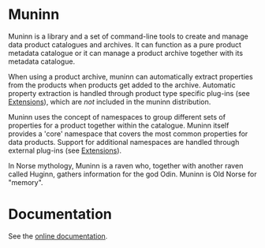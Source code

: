 # Muninn

Muninn is a library and a set of command-line tools to create and manage
data product catalogues and archives. It can function as a pure product
metadata catalogue or it can manage a product archive together with its
metadata catalogue.

When using a product archive, muninn can automatically extract properties
from the products when products get added to the archive. Automatic property
extraction is handled through product type specific plug-ins
(see [Extensions](https://stcorp.github.io/muninn/extensions/)), which are
*not* included in the muninn distribution.

Muninn uses the concept of namespaces to group different sets of properties
for a product together within the catalogue. Muninn itself provides a 'core'
namespace that covers the most common properties for data products.
Support for additional namespaces are handled through external plug-ins
(see [Extensions](https://stcorp.github.io/muninn/extensions/)).

In Norse mythology, Muninn is a raven who, together with another raven called
Huginn, gathers information for the god Odin. Muninn is Old Norse for "memory".

# Documentation

See the [online documentation](https://stcorp.github.io/muninn/).
